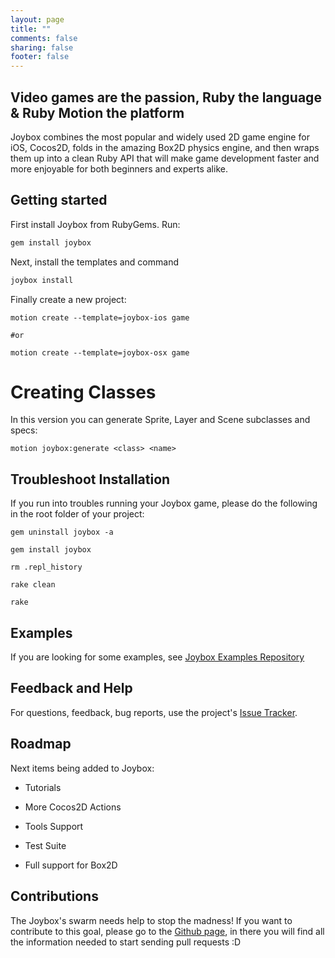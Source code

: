 ```yaml
---
layout: page
title: ""
comments: false
sharing: false
footer: false
---
```


## Video games are the passion, Ruby the language & Ruby Motion the platform

Joybox combines the most popular and widely used 2D game engine for iOS, Cocos2D, folds in the amazing Box2D physics engine, and then wraps them up into a clean Ruby API that will make game development faster and more enjoyable for both beginners and experts alike.

## Getting started

First install Joybox from RubyGems. Run:

```ruby
gem install joybox
```

Next, install the templates and command

```ruby
joybox install
```

Finally create a new project:

```
motion create --template=joybox-ios game

#or

motion create --template=joybox-osx game
```

# Creating Classes

In this version you can generate Sprite, Layer and Scene subclasses and specs:

```
motion joybox:generate <class> <name>
```

## Troubleshoot Installation
If you run into troubles running your Joybox game, please do the following in the root folder of your project:

```
gem uninstall joybox -a

gem install joybox

rm .repl_history

rake clean

rake
```


## Examples

If you are looking for some examples, see [Joybox Examples Repository](https://github.com/CurveBeryl/Joybox-Examples)

## Feedback and Help

For questions, feedback, bug reports, use the project's [Issue Tracker](https://github.com/rubymotion/Joybox/issues).

## Roadmap

Next items being added to Joybox:

* Tutorials

* More Cocos2D Actions

* Tools Support

* Test Suite

* Full support for Box2D


## Contributions

The Joybox's swarm needs help to stop the madness! If you want to contribute to this goal, please go to the [Github page](https://github.com/rubymotion/Joybox), in there you will find all the information needed to start sending pull requests :D
